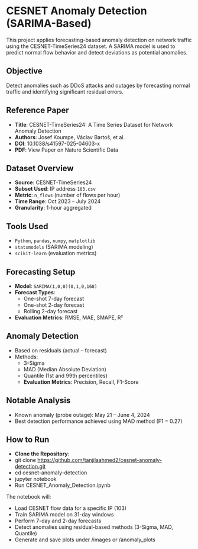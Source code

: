 # CESNET Anomaly Detection (SARIMA-Based)

This project applies forecasting-based anomaly detection on network traffic using the CESNET-TimeSeries24 dataset. A SARIMA model is used to predict normal flow behavior and detect deviations as potential anomalies.

## Objective

Detect anomalies such as DDoS attacks and outages by forecasting normal traffic and identifying significant residual errors.

## Reference Paper
- **Title**: CESNET-TimeSeries24: A Time Series Dataset for Network Anomaly Detection
- **Authors**: Josef Koumpe, Václav Bartoš, et al.
- **DOI**: 10.1038/s41597-025-04603-x
- **PDF**: View Paper on Nature Scientific Data

## Dataset Overview

- **Source**: CESNET-TimeSeries24
- **Subset Used**: IP address `103.csv`
- **Metric**: `n_flows` (number of flows per hour)
- **Time Range**: Oct 2023 – July 2024
- **Granularity**: 1-hour aggregated

## Tools Used

- `Python`, `pandas`, `numpy`, `matplotlib`
- `statsmodels` (SARIMA modeling)
- `scikit-learn` (evaluation metrics)

## Forecasting Setup

- **Model**: `SARIMA(1,0,0)(0,1,0,168)`
- **Forecast Types**:
  - One-shot 7-day forecast
  - One-shot 2-day forecast
  - Rolling 2-day forecast
- **Evaluation Metrics**: RMSE, MAE, SMAPE, R²


## Anomaly Detection

- Based on residuals (actual – forecast)
- Methods:
  - 3-Sigma
  - MAD (Median Absolute Deviation)
  - Quantile (1st and 99th percentiles)
  - **Evaluation Metrics**: Precision, Recall, F1-Score


## Notable Analysis

- Known anomaly (probe outage): May 21 – June 4, 2024
- Best detection performance achieved using MAD method (F1 = 0.27)

  
## How to Run
- **Clone the Repository**:
- git clone https://github.com/tanjilaahmed2/cesnet-anomaly-detection.git
- cd cesnet-anomaly-detection
- jupyter notebook
- Run CESNET_Anomaly_Detection.ipynb
  
The notebook will:

- Load CESNET flow data for a specific IP (103)
- Train SARIMA model on 31-day windows
- Perform 7-day and 2-day forecasts
- Detect anomalies using residual-based methods (3-Sigma, MAD, Quantile)
- Generate and save plots under /images or /anomaly_plots
